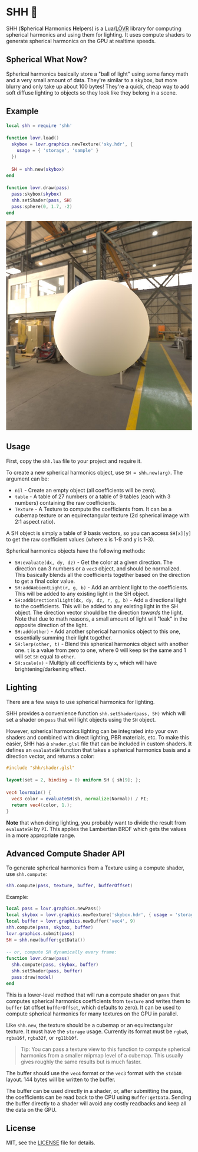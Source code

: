 SHH 🤫
===

SHH (**S**pherical **H**armonics **H**elpers) is a Lua/[LÖVR](https://lovr.org) library for
computing spherical harmonics and using them for lighting.  It uses compute shaders to generate
spherical harmonics on the GPU at realtime speeds.

Spherical What Now?
---

Spherical harmonics basically store a "ball of light" using some fancy math and a very small amount
of data.  They're similar to a skybox, but more blurry and only take up about 100 bytes!  They're a
quick, cheap way to add soft diffuse lighting to objects so they look like they belong in a scene.

Example
---

```lua
local shh = require 'shh'

function lovr.load()
  skybox = lovr.graphics.newTexture('sky.hdr', {
    usage = { 'storage', 'sample' }
  })

  SH = shh.new(skybox)
end

function lovr.draw(pass)
  pass:skybox(skybox)
  shh.setShader(pass, SH)
  pass:sphere(0, 1.7, -2)
end
```

![Ball Lit By Skybox](assets/screenshot.jpg)

Usage
---

First, copy the `shh.lua` file to your project and require it.

To create a new spherical harmonics object, use `SH = shh.new(arg)`.  The argument can be:

- `nil` - Create an empty object (all coefficients will be zero).
- `table` - A table of 27 numbers or a table of 9 tables (each with 3 numbers) containing the raw
  coefficients.
- `Texture` - A Texture to compute the coefficients from.  It can be a cubemap texture or an
  equirectangular texture (2d spherical image with 2:1 aspect ratio).

A SH object is simply a table of 9 basis vectors, so you can access `SH[x][y]` to get the raw
coefficient values (where x is 1-9 and y is 1-3).

Spherical harmonics objects have the following methods:

- `SH:evaluate(dx, dy, dz)` - Get the color at a given direction.  The direction can 3 numbers or a
  `vec3` object, and should be normalized.  This basically blends all the coefficients together
  based on the direction to get a final color value.
- `SH:addAmbientLight(r, g, b)` - Add an ambient light to the coefficients.  This will be added to
  any existing light in the SH object.
- `SH:addDirectionalLight(dx, dy, dz, r, g, b)` - Add a directional light to the coefficients.  This
  will be added to any existing light in the SH object.  The direction vector should be the
  direction *towards* the light.  Note that due to math reasons, a small amount of light will "leak"
  in the opposite direction of the light.
- `SH:add(other)` - Add another spherical harmonics object to this one, essentially summing their
  light together.
- `SH:lerp(other, t)` - Blend this spherical harmonics object with another one.  `t` is a value from
  zero to one, where 0 will keep `SH` the same and 1 will set `SH` equal to `other`.
- `SH:scale(x)` - Multiply all coefficients by `x`, which will have brightening/darkening effect.

Lighting
---

There are a few ways to use spherical harmonics for lighting.

SHH provides a convenience function `shh.setShader(pass, SH)` which will set a shader on `pass` that
will light objects using the `SH` object.

However, spherical harmonics lighting can be integrated into your own shaders and combined with
direct lighting, PBR materials, etc.  To make this easier, SHH has a `shader.glsl` file that can be
included in custom shaders.  It defines an `evaluateSH` function that takes a spherical harmonics
basis and a direction vector, and returns a color:

```glsl
#include "shh/shader.glsl"

layout(set = 2, binding = 0) uniform SH { sh[9]; };

vec4 lovrmain() {
  vec3 color = evaluateSH(sh, normalize(Normal)) / PI;
  return vec4(color, 1.);
}
```

**Note** that when doing lighting, you probably want to divide the result from `evaluateSH` by `PI`.
This applies the Lambertian BRDF which gets the values in a more appropriate range.

Advanced Compute Shader API
---

To generate spherical harmonics from a Texture using a compute shader, use `shh.compute`:

```lua
shh.compute(pass, texture, buffer, bufferOffset)
```

Example:

```lua
local pass = lovr.graphics.newPass()
local skybox = lovr.graphics.newTexture('skybox.hdr', { usage = 'storage' })
local buffer = lovr.graphics.newBuffer('vec4', 9)
shh.compute(pass, skybox, buffer)
lovr.graphics.submit(pass)
SH = shh.new(buffer:getData())

-- or, compute SH dynamically every frame:
function lovr.draw(pass)
  shh.compute(pass, skybox, buffer)
  shh.setShader(pass, buffer)
  pass:draw(model)
end
```

This is a lower-level method that will run a compute shader on `pass` that computes spherical
harmonics coefficients from `texture` and writes them to `buffer` (at offset `bufferOffset`, which
defaults to zero).  It can be used to compute spherical harmonics for many textures on the GPU in
parallel.

Like `shh.new`, the texture should be a cubemap or an equirectangular texture.  It must have the
`storage` usage.  Currently its format must be `rgba8`, `rgba16f`, `rgba32f`, or `rg11b10f`.

> Tip: You can pass a texture view to this function to compute spherical harmonics from a smaller
> mipmap level of a cubemap.  This usually gives roughly the same results but is much faster.

The buffer should use the `vec4` format or the `vec3` format with the `std140` layout.  144 bytes
will be written to the buffer.

The buffer can be used directly in a shader, or, after submitting the pass, the coefficients can be
read back to the CPU using `Buffer:getData`.  Sending the buffer directly to a shader will avoid any
costly readbacks and keep all the data on the GPU.

License
---

MIT, see the [LICENSE](./LICENSE) file for details.
